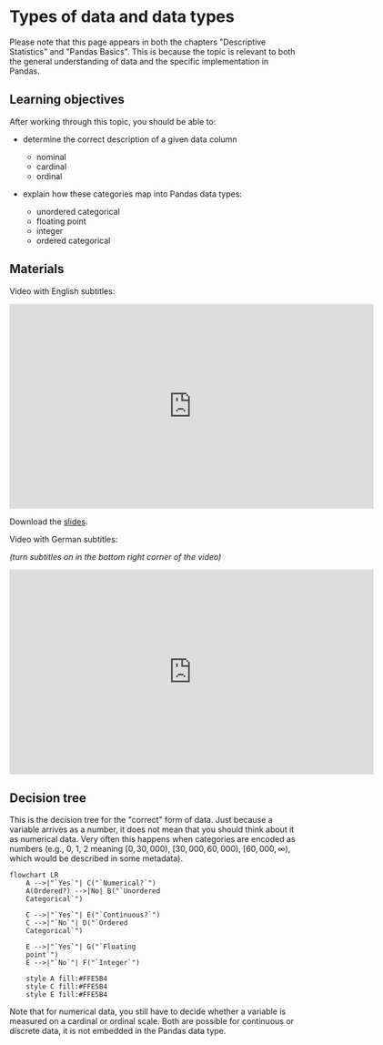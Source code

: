 # Types of data and data types

Please note that this page appears in both the chapters "Descriptive Statistics" and
"Pandas Basics". This is because the topic is relevant to both the general understanding
of data and the specific implementation in Pandas.

## Learning objectives

After working through this topic, you should be able to:

- determine the correct description of a given data column

  - nominal
  - cardinal
  - ordinal

- explain how these categories map into Pandas data types:

  - unordered categorical
  - floating point
  - integer
  - ordered categorical

## Materials

Video with English subtitles:

<iframe
  src="https://electure.uni-bonn.de/paella7/ui/watch.html?id=c94c7e3e-a66e-4c36-8c99-3379c433083d"
  width="640"
  height="360"
  frameborder="0"
  allowfullscreen
></iframe>

Download the [slides](pandas_basics-types_of_data_dtypes.pdf).

Video with German subtitles:

*(turn subtitles on in the bottom right corner of the video)*

<iframe
  src="https://electure.uni-bonn.de/paella7/ui/watch.html?id=5517e384-d358-43de-a466-95a90bb66cd6"
  width="640"
  height="360"
  frameborder="0"
  allowfullscreen
></iframe>

## Decision tree

This is the decision tree for the "correct" form of data. Just because a variable
arrives as a number, it does not mean that you should think about it as numerical data.
Very often this happens when categories are encoded as numbers (e.g., 0, 1, 2 meaning
$[0,
30,000)$, $[30,000, 60,000)$, $[60,000, \infty)$, which would be described in some
metadata).

```{mermaid}
flowchart LR
    A -->|"`Yes`"| C("`Numerical?`")
    A(Ordered?) -->|No| B("`Unordered
    Categorical`")

    C -->|"`Yes`"| E("`Continuous?`")
    C -->|"`No`"| D("`Ordered
    Categorical`")

    E -->|"`Yes`"| G("`Floating
    point`")
    E -->|"`No`"| F("`Integer`")

    style A fill:#FFE5B4
    style C fill:#FFE5B4
    style E fill:#FFE5B4
```

Note that for numerical data, you still have to decide whether a variable is measured on
a cardinal or ordinal scale. Both are possible for continuous or discrete data, it is
not embedded in the Pandas data type.
